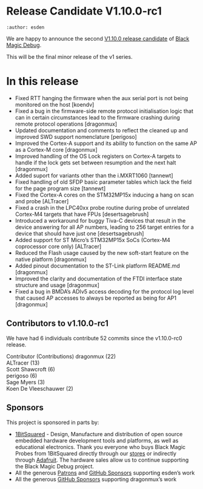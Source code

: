 # Release Candidate V1.10.0-rc1

```{post} October 11, 2023
:author: esden
```

We are happy to announce the second [V1.10.0 release candidate](https://github.com/blackmagic-debug/blackmagic/releases/tag/v1.10.0-rc1) of [Black Magic Debug](https://black-magic.org).

This will be the final minor release of the v1 series.

# In this release

- Fixed RTT hanging the firmware when the aux serial port is not being monitored on the host [koendv]
- Fixed a bug in the firmware-side remote protocol initialisation logic that can in certain circumstances lead to the firmware crashing during remote protocol operations [dragonmux]
- Updated documentation and comments to reflect the cleaned up and improved SWD support nomenclature [perigoso]
- Improved the Cortex-A support and its ability to function on the same AP as a Cortex-M core [dragonmux]
- Improved handling of the OS Lock registers on Cortex-A targets to handle if the lock gets set between resumption and the next halt [dragonmux]
- Added suport for variants other than the i.MXRT1060 [tannewt]
- Fixed handling of old SFDP basic parameter tables which lack the field for the page program size [tannewt]
- Fixed the Cortex-A cores on the STM32MP15x inducing a hang on scan and probe [ALTracer]
- Fixed a crash in the LPC40xx probe routine during probe of unrelated Cortex-M4 targets that have FPUs [desertsagebrush]
- Introduced a workaround for buggy Tiva-C devices that result in the device answering for all AP numbers, leading to 256 target entries for a device that should have just one [desertsagebrush]
- Added support for ST Micro’s STM32MP15x SoCs (Cortex-M4 coprocessor core only) [ALTracer]
- Reduced the Flash usage caused by the new soft-start feature on the native platform [dragonmux]
- Added pinout documentation to the ST-Link platform README.md [dragonmux]
- Improved the clarity and documentation of the FTDI interface state structure and usage [dragonmux]
- Fixed a bug in BMDA’s ADIv5 access decoding for the protocol log level that caused AP accesses to always be reported as being for AP1 [dragonmux]

## Contributors to v1.10.0-rc1

We have had 6 individuals contribute 52 commits since the v1.10.0-rc0 release.

Contributor (Contributions)
dragonmux (22)  
ALTracer (13)  
Scott Shawcroft (6)  
perigoso (6)  
Sage Myers (3)  
Koen De Vleeschauwer (2)

## Sponsors

This project is sponsored in parts by:

- [1BitSquared](https://1bitsquared.com/) - Design, Manufacture and distribution of open source embedded hardware development tools and platforms, as well as educational electronics. Thank you everyone who buys Black Magic Probes from 1BitSquared directly through our [stores](https://1bitsquared.com/products/black-magic-probe) or indirectly through [Adafruit](https://www.adafruit.com/product/3839). The hardware sales allow us to continue supporting the Black Magic Debug project.
- All the generous [Patrons](https://www.patreon.com/1bitsquared) and [GitHub Sponsors](https://github.com/sponsors/esden) supporting esden’s work
- All the generous [GitHub Sponsors](https://github.com/sponsors/dragonmux) supporting dragonmux’s work